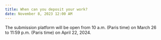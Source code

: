 ```yaml
---
title: When can you deposit your work?
date: November 8, 2023 12:00 AM
---
```

The submission platform will be open from 10 a.m. (Paris time) on March 26 to 11:59 p.m. (Paris time) on April 22, 2024.